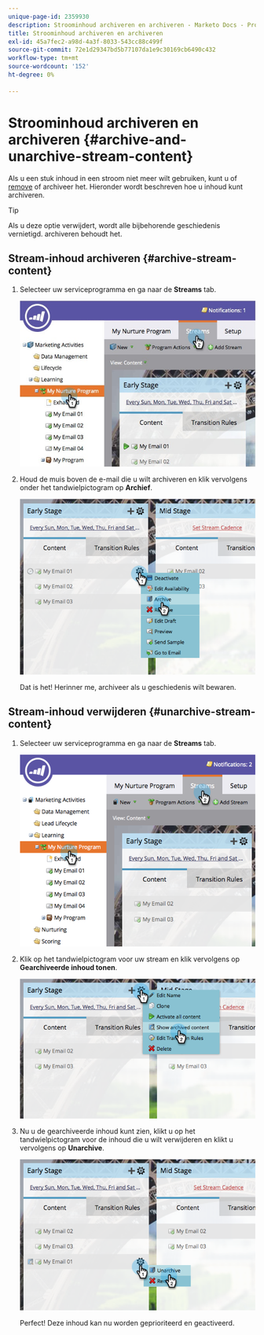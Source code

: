 ```yaml
---
unique-page-id: 2359930
description: Stroominhoud archiveren en archiveren - Marketo Docs - Productdocumentatie
title: Stroominhoud archiveren en archiveren
exl-id: 45a7fec2-a98d-4a3f-8033-543cc88c499f
source-git-commit: 72e1d29347bd5b77107da1e9c30169cb6490c432
workflow-type: tm+mt
source-wordcount: '152'
ht-degree: 0%

---
```


# Stroominhoud archiveren en archiveren {#archive-and-unarchive-stream-content}

Als u een stuk inhoud in een stroom niet meer wilt gebruiken, kunt u of [remove](/help/marketo/product-docs/email-marketing/drip-nurturing/using-stream-content/remove-stream-content.md) of archiveer het. Hieronder wordt beschreven hoe u inhoud kunt archiveren.

>[!TIP]
>
>Als u deze optie verwijdert, wordt alle bijbehorende geschiedenis vernietigd. archiveren behoudt het.

## Stream-inhoud archiveren {#archive-stream-content}

1. Selecteer uw serviceprogramma en ga naar de **Streams** tab.

   ![](assets/cloneasteam-4.jpg)

1. Houd de muis boven de e-mail die u wilt archiveren en klik vervolgens onder het tandwielpictogram op **Archief**.

   ![](assets/image2014-9-15-17-3a42-3a7.png)

   Dat is het! Herinner me, archiveer als u geschiedenis wilt bewaren.

## Stream-inhoud verwijderen {#unarchive-stream-content}

1. Selecteer uw serviceprogramma en ga naar de **Streams** tab.

   ![](assets/image2014-9-15-17-3a42-3a11.png)

1. Klik op het tandwielpictogram voor uw stream en klik vervolgens op **Gearchiveerde inhoud tonen**.

   ![](assets/image2014-9-15-17-3a42-3a15.png)

1. Nu u de gearchiveerde inhoud kunt zien, klikt u op het tandwielpictogram voor de inhoud die u wilt verwijderen en klikt u vervolgens op **Unarchive**.

   ![](assets/image2014-9-15-17-3a42-3a24.png)

   Perfect! Deze inhoud kan nu worden geprioriteerd en geactiveerd.
